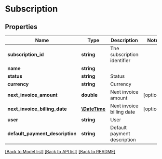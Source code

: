 # Subscription

## Properties
Name | Type | Description | Notes
------------ | ------------- | ------------- | -------------
**subscription_id** | **string** | The subscription identifier | 
**name** | **string** |  | 
**status** | **string** | Status | 
**currency** | **string** | Currency | 
**next_invoice_amount** | **double** | Next invoice amount | [optional] 
**next_invoice_billing_date** | [**\DateTime**](\DateTime.md) | Next invoice billing date | [optional] 
**user** | **string** | User | 
**default_payment_description** | **string** | Default payment description | 

[[Back to Model list]](../README.md#documentation-for-models) [[Back to API list]](../README.md#documentation-for-api-endpoints) [[Back to README]](../README.md)


